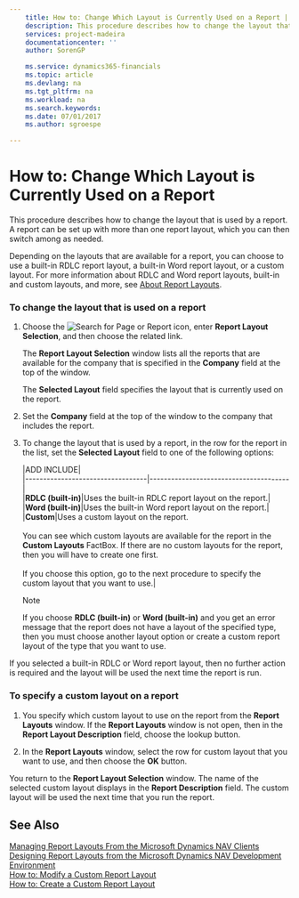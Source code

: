 ```yaml
---
    title: How to: Change Which Layout is Currently Used on a Report | Microsoft Docs
    description: This procedure describes how to change the layout that is used by a report. A report can be set up with more than one report layout, which you can then switch among as needed.
    services: project-madeira
    documentationcenter: ''
    author: SorenGP

    ms.service: dynamics365-financials
    ms.topic: article
    ms.devlang: na
    ms.tgt_pltfrm: na
    ms.workload: na
    ms.search.keywords:
    ms.date: 07/01/2017
    ms.author: sgroespe

---
```

# How to: Change Which Layout is Currently Used on a Report
This procedure describes how to change the layout that is used by a report. A report can be set up with more than one report layout, which you can then switch among as needed.  
  
 Depending on the layouts that are available for a report, you can choose to use a built-in RDLC report layout, a built-in Word report layout, or a custom layout. For more information about RDLC and Word report layouts, built-in and custom layouts, and more, see [About Report Layouts](../FullExperience/about-report-layouts.md).  
  
### To change the layout that is used on a report  
  
1.  Choose the ![Search for Page or Report](media/ui-search/search_small.png "Search for Page or Report icon") icon, enter **Report Layout Selection**, and then choose the related link.  
  
     The **Report Layout Selection** window lists all the reports that are available for the company that is specified in the **Company** field at the top of the window.  
  
     The **Selected Layout** field specifies the layout that is currently used on the report.  
  
2.  Set the **Company** field at the top of the window to the company that includes the report.  
  
3.  To change the layout that is used by a report, in the row for the report in the list, set the **Selected Layout** field to one of the following options:  
  
    |ADD INCLUDE<!--[!INCLUDE[bp_tableoption](../../includes/bp_tabledescription_md.md)]-->|  
    |----------------------------------|---------------------------------------|  
    |**RDLC (built-in)**|Uses the built-in RDLC report layout on the report.|  
    |**Word (built-in)**|Uses the built-in Word report layout on the report.|  
    |**Custom**|Uses a custom layout on the report.<br /><br /> You can see which custom layouts are available for the report in the **Custom Layouts** FactBox. If there are no custom layouts for the report, then you will have to create one first.<br /><br /> If you choose this option, go to the next procedure to specify the custom layout that you want to use.|  
  
    > [!NOTE]  
    >  If you choose **RDLC (built-in)** or **Word (built-in)** and you get an error message that the report does not have a layout of the specified type, then you must choose another layout option or create a custom report layout of the type that you want to use.  
  
 If you selected a built-in RDLC or Word report layout, then no further action is required and the layout will be used the next time the report is run.  
  
### To specify a custom layout on a report  
  
1.  You specify which custom layout to use on the report from the **Report Layouts** window. If the **Report Layouts** window is not open, then in the **Report Layout Description** field, choose the lookup button.  
  
2.  In the **Report Layouts** window, select the row for custom layout that you want to use, and then choose the **OK** button.  
  
 You return to the **Report Layout Selection** window. The name of the selected custom layout displays in the **Report Description** field. The custom layout will be used the next time that you run the report.  
  
## See Also  
 [Managing Report Layouts From the Microsoft Dynamics NAV Clients](../FullExperience/managing-report-layouts-from-the-microsoft-dynamics-nav-clients.md)   
 [Designing Report Layouts from the Microsoft Dynamics NAV Development Environment](../FullExperience/Designing%20Report%20Layouts%20from%20the%20Microsoft%20Dynamics%20NAV%20Development%20Environment.md)   
 [How to: Modify a Custom Report Layout](../FullExperience/how-to-modify-a-custom-report-layout.md)   
 [How to: Create a Custom Report Layout](../FullExperience/how-to-create-a-custom-report-layout.md)